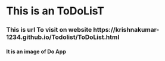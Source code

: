 <h1>This is an ToDoLisT</h1>
<h3>This is url To visit on website
https://krishnakumar-1234.github.io/Todolist/ToDoList.html</h3>

<h4>
  It is an image of Do App
</h4><img scr"![Screenshot 2024-04-14 at 8 51 11 PM](https://github.com/krishnakumar-1234/Todolist/assets/154998667/5b254371-2f91-48d1-a9b3-49339f59c670)" alt"image">
